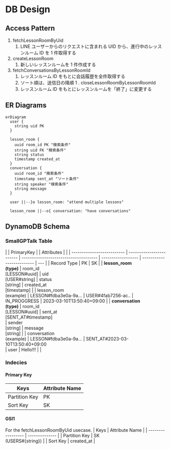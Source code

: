 # DB Design

## Access Pattern

1. fetchLessonRoomByUid
   1. LINE ユーザーからのリクエストに含まれる UID から、進行中のレッスンルーム ID を 1 件取得する
1. createLessonRoom
   1. 新しいレッスンルームを 1 件作成する
1. fetchConversationsByLessonRoomId
   1. レッスンルーム ID をもとに会話履歴を全件取得する
   2. ソート順は、送信日の降順
      1 . closeLessonRoomByLessonRoomId
   3. レッスンルーム ID をもとにレッスンルームを「終了」に変更する

## ER Diagrams

```mermaid
erDiagram
  user {
    string uid PK
  }

  lesson_room {
    uuid room_id PK "検索条件"
    string uid FK "検索条件"
    string status
    timestamp created_at
  }
  conversation {
    uuid room_id "検索条件"
    timestamp sent_at "ソート条件"
    string speaker "検索条件"
    string message
  }

  user ||--}o lesson_room: "attend multiple lessons"

  lesson_room ||--o{ conversation: "have conversations"
```

## DynamoDB Schema

### SmallGPTalk Table

|                            | PrimaryKey               |                                       | Attributes         |                           |
| -------------------------- | ------------------------ | ------------------------------------- | ------------------ | ------------------------- | --- |
| Record Type                | PK                       | SK                                    |
| **lesson_room<br>(type)**  | room_id<br>[LESSON#uuid] | uid<br>[USER#string]                  | status<br>[string] | created_at<br>[timestamp] |
| lesson_room<br>(example)   | LESSON#fdba3e0a-9a...    | USER#4fab7256-ac..                    | IN_PROGGRESS       | 2023-03-10T13:50:40+09:00 |
| **conversation<br>(type)** | room_id<br>[LESSON#uuid] | sent_at<br>[SENT_AT#timestamp]<br>    | sender<br>[string] | message<br>[string]       |
| conversation<br>(example)  | LESSON#fdba3e0a-9a...    | SENT_AT#2023-03-10T13:50:40+09:00<br> | user               | Hello!!!                  |     |

### Indecies

#### Primary Key

| Keys          | Attribute Name |
| ------------- | -------------- |
| Partition Key | PK             |
| Sort Key      | SK             |

#### GSI1

For the fetchLessonRoomByUid usecase.
| Keys | Attribute Name |
| ----------------- | -------------- |
| Partition Key | SK<br>(USERS#{string}) |
| Sort Key | created_at |
